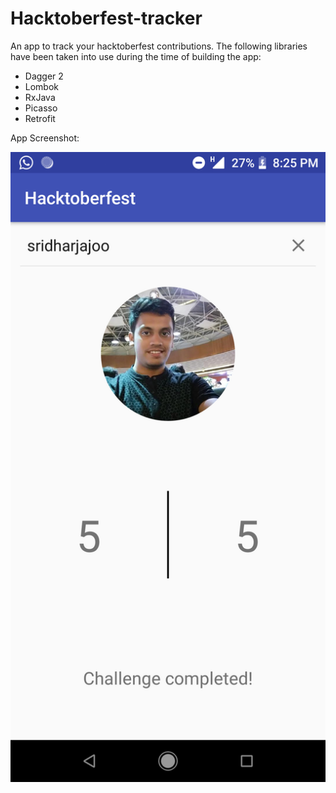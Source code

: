 # Hacktoberfest-tracker
An app to track your hacktoberfest contributions. The following libraries have been taken into use during the time of building the app:

- Dagger 2
- Lombok
- RxJava
- Picasso
- Retrofit

App Screenshot:

<img src="screenshot2.png">